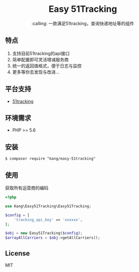 <h1 align="center">Easy 51Tracking</h1>

<p align="center">:calling: 一款满足51tracking，查询快递地址等的组件</p>



## 特点

1. 支持目前51tracking的api接口
1. 简单配置即可灵活增减服务商
1. 统一的返回值格式，便于日志与监控
1. 更多等你去发现与改进...

## 平台支持

- [51tracking](https://www.51tracking.com/)


## 环境需求

- PHP >= 5.6

## 安装

```shell
$ composer require "kang/easy-51tracking"
```

## 使用

获取所有运营商的编码
```php
<?php

use Kang\Easy51Tracking\Easy51Tracking;

$config = [
    'tracking_api_key' => 'xxxxxx',
];

$obj = new Easy51Tracking($config);
$arrayAllCarriers = $obj->getAllCarriers();
```

## License

MIT
